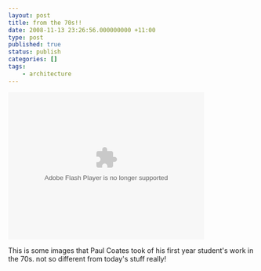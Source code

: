 ```yaml
---
layout: post
title: from the 70s!!
date: 2008-11-13 23:26:56.000000000 +11:00
type: post
published: true
status: publish
categories: []
tags:
    - architecture
---
```


<p><object width="400" height="300"><param name="flashvars" value="&offsite=true&lang=en-us&page_show_url=%2Fphotos%2Fmontauban%2Fsets%2F72157609009216586%2Fshow%2F&page_show_back_url=%2Fphotos%2Fmontauban%2Fsets%2F72157609009216586%2F&set_id=72157609009216586&jump_to=" /><param name="movie" value="http://www.flickr.com/apps/slideshow/show.swf?v=63603" /><param name="allowFullScreen" value="true" /><embed type="application/x-shockwave-flash" src="http://www.flickr.com/apps/slideshow/show.swf?v=63603" allowfullscreen="true" flashvars="&offsite=true&lang=en-us&page_show_url=%2Fphotos%2Fmontauban%2Fsets%2F72157609009216586%2Fshow%2F&page_show_back_url=%2Fphotos%2Fmontauban%2Fsets%2F72157609009216586%2F&set_id=72157609009216586&jump_to=" width="400" height="300"></embed></object></p>
<p>This is some images that Paul Coates took of his first year student's work in the 70s. not so different from today's stuff really!</p>

